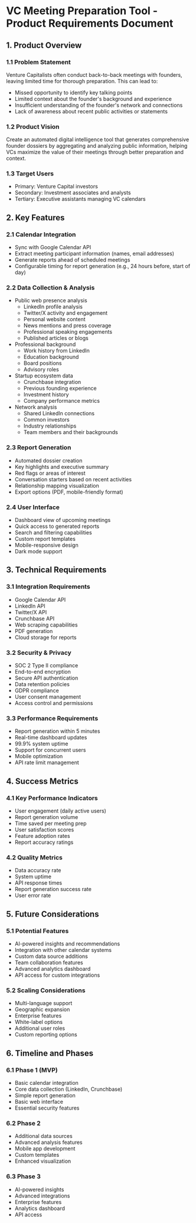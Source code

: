 # VC Meeting Preparation Tool - Product Requirements Document

## 1. Product Overview
### 1.1 Problem Statement
Venture Capitalists often conduct back-to-back meetings with founders, leaving limited time for thorough preparation. This can lead to:
- Missed opportunity to identify key talking points
- Limited context about the founder's background and experience
- Insufficient understanding of the founder's network and connections
- Lack of awareness about recent public activities or statements

### 1.2 Product Vision
Create an automated digital intelligence tool that generates comprehensive founder dossiers by aggregating and analyzing public information, helping VCs maximize the value of their meetings through better preparation and context.

### 1.3 Target Users
- Primary: Venture Capital investors
- Secondary: Investment associates and analysts
- Tertiary: Executive assistants managing VC calendars

## 2. Key Features

### 2.1 Calendar Integration
- Sync with Google Calendar API
- Extract meeting participant information (names, email addresses)
- Generate reports ahead of scheduled meetings
- Configurable timing for report generation (e.g., 24 hours before, start of day)

### 2.2 Data Collection & Analysis
- Public web presence analysis
  - LinkedIn profile analysis
  - Twitter/X activity and engagement
  - Personal website content
  - News mentions and press coverage
  - Professional speaking engagements
  - Published articles or blogs
- Professional background
  - Work history from LinkedIn
  - Education background
  - Board positions
  - Advisory roles
- Startup ecosystem data
  - Crunchbase integration
  - Previous founding experience
  - Investment history
  - Company performance metrics
- Network analysis
  - Shared LinkedIn connections
  - Common investors
  - Industry relationships
  - Team members and their backgrounds

### 2.3 Report Generation
- Automated dossier creation
- Key highlights and executive summary
- Red flags or areas of interest
- Conversation starters based on recent activities
- Relationship mapping visualization
- Export options (PDF, mobile-friendly format)

### 2.4 User Interface
- Dashboard view of upcoming meetings
- Quick access to generated reports
- Search and filtering capabilities
- Custom report templates
- Mobile-responsive design
- Dark mode support

## 3. Technical Requirements

### 3.1 Integration Requirements
- Google Calendar API
- LinkedIn API
- Twitter/X API
- Crunchbase API
- Web scraping capabilities
- PDF generation
- Cloud storage for reports

### 3.2 Security & Privacy
- SOC 2 Type II compliance
- End-to-end encryption
- Secure API authentication
- Data retention policies
- GDPR compliance
- User consent management
- Access control and permissions

### 3.3 Performance Requirements
- Report generation within 5 minutes
- Real-time dashboard updates
- 99.9% system uptime
- Support for concurrent users
- Mobile optimization
- API rate limit management

## 4. Success Metrics

### 4.1 Key Performance Indicators
- User engagement (daily active users)
- Report generation volume
- Time saved per meeting prep
- User satisfaction scores
- Feature adoption rates
- Report accuracy ratings

### 4.2 Quality Metrics
- Data accuracy rate
- System uptime
- API response times
- Report generation success rate
- User error rate

## 5. Future Considerations

### 5.1 Potential Features
- AI-powered insights and recommendations
- Integration with other calendar systems
- Custom data source additions
- Team collaboration features
- Advanced analytics dashboard
- API access for custom integrations

### 5.2 Scaling Considerations
- Multi-language support
- Geographic expansion
- Enterprise features
- White-label options
- Additional user roles
- Custom reporting options

## 6. Timeline and Phases

### 6.1 Phase 1 (MVP)
- Basic calendar integration
- Core data collection (LinkedIn, Crunchbase)
- Simple report generation
- Basic web interface
- Essential security features

### 6.2 Phase 2
- Additional data sources
- Advanced analysis features
- Mobile app development
- Custom templates
- Enhanced visualization

### 6.3 Phase 3
- AI-powered insights
- Advanced integrations
- Enterprise features
- Analytics dashboard
- API access